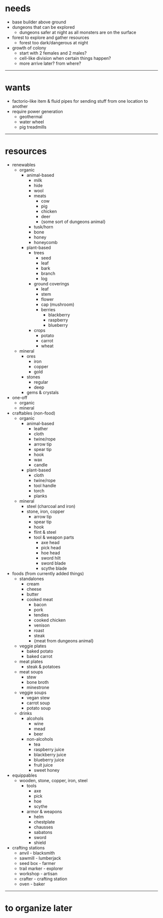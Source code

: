 # needs

* base builder above ground
* dungeons that can be explored
    * dungeons safer at night as all monsters are on the surface
* forest to explore and gather resources
    * forest too dark/dangerous at night
* growth of colony
    * start with 2 females and 2 males? 
    * cell-like division when certain things happen?
    * more arrive later? from where?


--- 


# wants

* factorio-like item & fluid pipes for sending stuff from one location to another
* require power generation
    * geothermal
    * water wheel
    * pig treadmills



---


# resources

* renewables
    * organic
        * animal-based
            * milk
            * hide
            * wool
            * meats
                * cow
                * pig
                * chicken
                * deer
                * {some sort of dungeons animal}
            * tusk/horn
            * bone
            * honey
            * honeycomb
        * plant-based
            * trees
                * seed
                * leaf
                * bark
                * branch
                * log
            * ground coverings
                * leaf
                * stem
                * flower
                * cap (mushroom)
                * berries
                    * blackberry
                    * raspberry
                    * blueberry
            * crops
                * potato
                * carrot
                * wheat
    * mineral
        * ores
            * iron
            * copper
            * gold
        * stones
            * regular
            * deep
        * gems & crystals
* one-off
    * organic
    * mineral
* craftables (non-food)
    * organic
        * animal-based
            * leather
            * cloth
            * twine/rope
            * arrow tip
            * spear tip
            * hook 
            * wax
            * candle 
        * plant-based
            * cloth
            * twine/rope
            * tool handle
            * torch
            * planks  
    * mineral
        * steel (charcoal and iron)
        * stone, iron, copper
            * arrow tip
            * spear tip
            * hook
            * flint & steel
            * tool & weapon parts
                * axe head
                * pick head
                * hoe head
                * sword hilt
                * sword blade
                * scythe blade
* foods (from currently added things)
    * standalones
        * cream
        * cheese
        * butter
        * cooked meat
            * bacon
            * pork
            * tendies
            * cooked chicken
            * venison
            * roast
            * steak
            * {meat from dungeons animal}
    * veggie plates
        * baked potato
        * baked carrot
    * meat plates
        * steak & potatoes
    * meat soups
        * stew
        * bone broth
        * minestrone
    * veggie soups
        * vegan stew
        * carrot soup
        * potato soup
    * drinks
        * alcohols
            * wine
            * mead
            * beer
        * non-alcohols
            * tea
            * raspberry juice
            * blackberry juice
            * blueberry juice
            * fruit juice
            * sweet honey
* equippables
    * wooden, stone, copper, iron, steel
        * tools
            * axe
            * pick
            * hoe
            * scythe
        * armor & weapons
            * helm
            * chestplate
            * chausses
            * sabatons
            * sword
            * shield
* crafting stations
    * anvil         - blacksmith
    * sawmill       - lumberjack
    * seed box      - farmer
    * trail marker  - explorer
    * workshop      - artisan
    * crafter       - crafting station
    * oven          - baker

---


# to organize later

```






```





